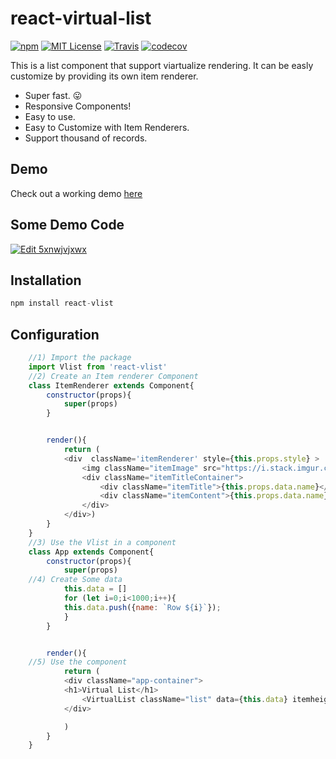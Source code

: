 # react-virtual-list
[![npm](https://img.shields.io/npm/v/react-vlist.svg?style=flat-square)](http://npm.im/react-vlist)
[![MIT License](https://img.shields.io/npm/l/react-list.svg?style=flat-square)](http://opensource.org/licenses/MIT)
[![Travis](https://travis-ci.org/guiqui/react-virtual-list.svg?branch=master&style=flat-square)](https://travis-ci.org/guiqui/react-virtual-list)
[![codecov](https://codecov.io/gh/guiqui/react-virtual-list/branch/master/graph/badge.svg)](https://codecov.io/gh/guiqui/react-virtual-list)

This is a list component that support viartualize rendering.
It can be easly customize by providing its own item renderer.

- Super fast. 😛
- Responsive Components!
- Easy to use.
- Easy to Customize with Item Renderers.
- Support thousand of records.
## Demo
Check out a working demo [here](https://guiqui.github.io/react-virtual-list/index.html)
## Some Demo Code
[![Edit 5xnwjvjxwx](https://codesandbox.io/static/img/play-codesandbox.svg)](https://codesandbox.io/s/5xnwjvjxwx)
## Installation
```javascript
npm install react-vlist
```
## Configuration

```javascript
    //1) Import the package
    import Vlist from 'react-vlist'
    //2) Create an Item renderer Component
    class ItemRenderer extends Component{
        constructor(props){    
            super(props)
        }


        render(){
            return (
            <div  className='itemRenderer' style={this.props.style} >
                <img className="itemImage" src="https://i.stack.imgur.com/4QkvN.jpg?s=64&g=1" />
                <div className="itemTitleContainer">  
                    <div className="itemTitle">{this.props.data.name}</div>
                    <div className="itemContent">{this.props.data.name}</div>
                </div>
            </div>)
        }
    }
    //3) Use the Vlist in a component
    class App extends Component{
        constructor(props){
            super(props)
    //4) Create Some data
            this.data = []
            for (let i=0;i<1000;i++){
            this.data.push({name: `Row ${i}`});
            }
        }


        render(){
    //5) Use the component 
            return (
            <div className="app-container">
            <h1>Virtual List</h1>
                <VirtualList className="list" data={this.data} itemheight={50} itemRenderer={ItemRenderer}/>
            </div>

            )
        }
    }
```
